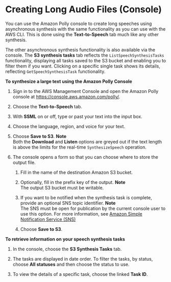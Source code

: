# Creating Long Audio Files \(Console\)<a name="longer-console"></a>

You can use the Amazon Polly console to create long speeches using asynchronous synthesis with the same functionality as you can use with the AWS CLI\. This is done using the **Text\-to\-Speech** tab much like any other synthesis\. 

The other asynchronous synthesis functionality is also available via the console\. The **S3 synthesis tasks** tab reflects the `ListSpeechSynthesisTasks` functionality, displaying all tasks saved to the S3 bucket and enabling you to filter them if you want\. Clicking on a specific single task shows its details, reflecting `GetSpeechSynthesisTask` functionality\.

**To synthesize a large text using the Amazon Polly Console**

1. Sign in to the AWS Management Console and open the Amazon Polly console at [https://console\.aws\.amazon\.com/polly/](https://console.aws.amazon.com/polly/)\.

1. Choose the **Text\-to\-Speech** tab\. 

1. With **SSML** on or off, type or past your text into the input box\.

1. Choose the language, region, and voice for your text\. 

1. Choose **Save to S3**\. 
**Note**  
Both the **Download** and **Listen** options are greyed out if the text length is above the limits for the real\-time `SynthesizeSpeech` operation\.

1. The console opens a form so that you can choose where to store the output file\.

   1. Fill in the name of the destination Amazon S3 bucket\.

   1. Optionally, fill in the prefix key of the output\.
**Note**  
The output S3 bucket must be writable\.

   1. If you want to be notified when the synthesis task is complete, provide an optional SNS topic identifier\.
**Note**  
The SNS must be open for publication by the current console user to use this option\. For more information, see [Amazon Simple Notification Service \(SNS\)](https://aws.amazon.com/sns/)

   1. Choose **Save to S3**\. 

**To retrieve information on your speech synthesis tasks**

1. In the console, choose the **S3 Synthesis Tasks** tab\.

1. The tasks are displayed in date order\. To filter the tasks, by status, choose **All statuses** and then choose the status to use\.

1. To view the details of a specific task, choose the linked **Task ID**\.